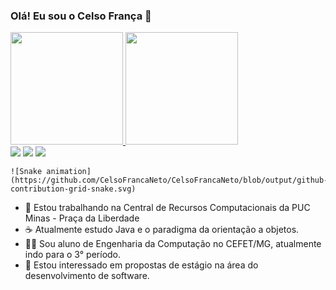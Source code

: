### Olá! Eu sou o Celso França 👋
<div>
  <a href="https://github.com/CelsoFrancaNeto">
  <img height="180em" src="https://github-readme-stats.vercel.app/api?username=CelsoFrancaNeto&show_icons=true&theme=dracula&include_all_commits=true&count_private=true"/>
  <img height="180em" src="https://github-readme-stats.vercel.app/api/top-langs/?username=CelsoFrancaNeto&layout=compact&langs_count=7&theme=dracula"/>
</div>
  
  <div>
  <a href="https://www.instagram.com/franc4.celso/" target="_blank"><img src="https://img.shields.io/badge/-Instagram-%23E4405F?style=for-the-badge&logo=instagram&logoColor=white" target="_blank"></a>
  <a href = "mailto:celso.franca.neto@gmail.com"><img src="https://img.shields.io/badge/-Gmail-%23333?style=for-the-badge&logo=gmail&logoColor=white" target="_blank"></a>
  <a href="https://www.linkedin.com/in/celso-fran%C3%A7a001/" target="_blank"><img src="https://img.shields.io/badge/-LinkedIn-%230077B5?style=for-the-badge&logo=linkedin&logoColor=white" target="_blank"></a> 
 
    ![Snake animation](https://github.com/CelsoFrancaNeto/CelsoFrancaNeto/blob/output/github-contribution-grid-snake.svg)
 
</div>

- 🔭 Estou trabalhando na Central de Recursos Computacionais da PUC Minas - Praça da Liberdade
- ☕ Atualmente estudo Java e o paradigma da orientação a objetos.
- 🧑‍🎓 Sou aluno de Engenharia da Computação no CEFET/MG, atualmente indo para o 3° período.
- 💬 Estou interessado em propostas de estágio na área do desenvolvimento de software.

  

